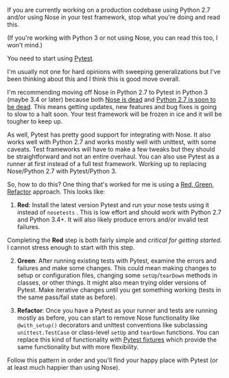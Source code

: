 If you are currently working on a production codebase using Python 2.7 and/or using Nose in your test framework, stop what you're doing and read this. 

(If you're working with Python 3 or not using Nose, you can read this too, I won't mind.)

You need to start using [Pytest](https://docs.pytest.org/en/latest/). 

I'm usually not one for hard opinions with sweeping generalizations but I've been thinking about this and I think this is good move overall. 

I'm recommending moving off Nose in Python 2.7 to Pytest in Python 3 (maybe 3.4 or later) because both [Nose is dead](https://nose.readthedocs.io/en/latest/#note-to-users) and [Python 2.7 is soon to be dead](https://pythonclock.org/ ). This means getting updates, new features and bug fixes is going to slow to a halt soon. Your test framework will be frozen in ice and it will be tougher to keep up. 

As well, Pytest has pretty good support for integrating with Nose. It also works well with Python 2.7 and works mostly well with unittest, with some caveats. Test frameworks will have to make a few tweaks but they should be straightforward and not an entire overhaul. You can also use Pytest as a runner at first instead of a full test framework. Working up to replacing Nose/Python 2.7 with Pytest/Python 3. 

So, how to do this? One thing that's worked for me is using a [Red, Green, Refactor](https://www.codecademy.com/articles/tdd-red-green-refactor) approach. This looks like:

1. **Red**: Install the latest version Pytest and run your nose tests using it instead of `nosetests` . This is low effort and should work with Python 2.7 and Python 3.4+. It will also likely produce errors and/or invalid test failures. 

Completing the **Red** step is both fairly simple and _critical for getting started_. I cannot stress enough to start with this step. 

2. **Green**: After running existing tests with Pytest, examine the errors and failures and make some changes. This could mean making changes to setup or configuration files, changing some `setUp`/`tearDown` methods in classes, or other things. It might also mean trying older versions of Pytest. Make iterative changes until you get something working (tests in the same pass/fail state as before).

3. **Refactor**: Once you have a Pytest as your runner and tests are running mostly as before, you can start to remove Nose functionality like `@with_setup()` decorators and unittest conventions like subclassing `unittest.TestCase` or class-level `setUp` and `tearDown` functions. You can replace this kind of functionality with [Pytest fixtures](https://docs.pytest.org/en/latest/fixture.html) which provide the same functionality but with more flexibility. 

Follow this pattern in order and you'll find your happy place with Pytest (or at least much happier than using Nose). 
